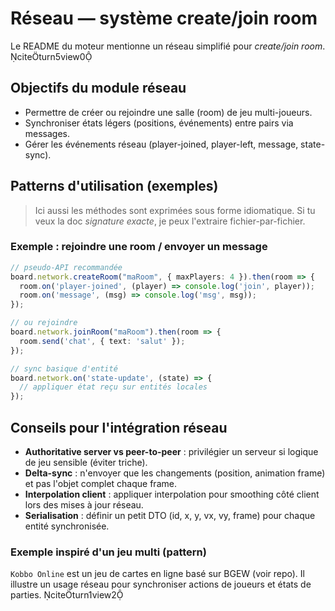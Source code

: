 # Réseau — système create/join room

Le README du moteur mentionne un réseau simplifié pour *create/join room*. citeturn5view0

## Objectifs du module réseau
- Permettre de créer ou rejoindre une salle (room) de jeu multi-joueurs.
- Synchroniser états légers (positions, événements) entre pairs via messages.
- Gérer les événements réseau (player-joined, player-left, message, state-sync).

## Patterns d'utilisation (exemples)
> Ici aussi les méthodes sont exprimées sous forme idiomatique. Si tu veux la doc *signature exacte*, je peux l'extraire fichier-par-fichier.

### Exemple : rejoindre une room / envoyer un message
```ts
// pseudo-API recommandée
board.network.createRoom("maRoom", { maxPlayers: 4 }).then(room => {
  room.on('player-joined', (player) => console.log('join', player));
  room.on('message', (msg) => console.log('msg', msg));
});

// ou rejoindre
board.network.joinRoom("maRoom").then(room => {
  room.send('chat', { text: 'salut' });
});

// sync basique d'entité
board.network.on('state-update', (state) => {
  // appliquer état reçu sur entités locales
});
```

## Conseils pour l'intégration réseau
- **Authoritative server vs peer-to-peer** : privilégier un serveur si logique de jeu sensible (éviter triche).
- **Delta-sync** : n'envoyer que les changements (position, animation frame) et pas l'objet complet chaque frame.
- **Interpolation client** : appliquer interpolation pour smoothing côté client lors des mises à jour réseau.
- **Serialisation** : définir un petit DTO (id, x, y, vx, vy, frame) pour chaque entité synchronisée.

### Exemple inspiré d'un jeu multi (pattern)
`Kobbo Online` est un jeu de cartes en ligne basé sur BGEW (voir repo). Il illustre un usage réseau pour synchroniser actions de joueurs et états de parties. citeturn1view2
